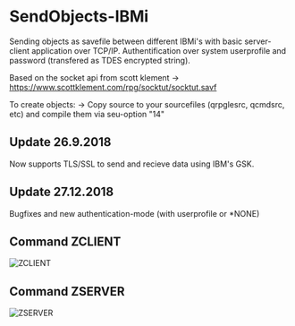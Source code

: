# SendObjects-IBMi

Sending objects as savefile between different IBMi's with basic server-client application over TCP/IP.
Authentification over system userprofile and password (transfered as TDES encrypted string).


Based on the socket api from scott klement
 -> https://www.scottklement.com/rpg/socktut/socktut.savf

To create objects:
 -> Copy source to your sourcefiles (qrpglesrc, qcmdsrc, etc) and compile them via seu-option "14"


## Update 26.9.2018
Now supports TLS/SSL to send and recieve data using IBM's GSK.

## Update 27.12.2018
Bugfixes and new authentication-mode (with userprofile or *NONE)

## Command ZCLIENT
![ZCLIENT](https://github.com/PantalonOrange/SendObjects-IBMi/blob/master/zclient.gif)

## Command ZSERVER
![ZSERVER](https://github.com/PantalonOrange/SendObjects-IBMi/blob/master/zserver.png)

